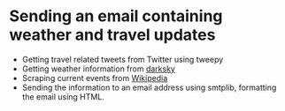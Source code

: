 # Sending an email containing weather and travel updates

- Getting travel related tweets from Twitter using tweepy
- Getting weather information from [darksky](https://darksky.net/dev)
- Scraping current events from [Wikipedia](https://en.m.wikipedia.org/wiki/Portal:Current_events)
- Sending the information to an email address using smtplib, formatting the email using HTML.
